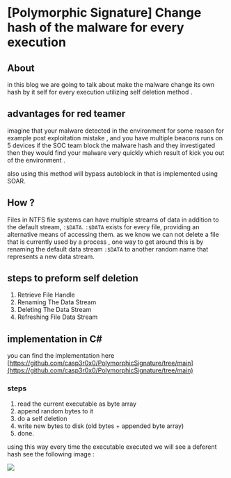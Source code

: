 
# [Polymorphic Signature] Change hash of the malware for every execution

## About 

in this blog we are going to talk about make the malware change its own hash by it self for every execution utilizing self deletion method . 

## advantages for red teamer

imagine that your malware detected in the environment for some reason for example post exploitation mistake , and you have multiple beacons runs on 5 devices if the SOC team block the malware hash and they investigated then they would find your malware very quickly which result of kick you out of the environment . 

also using this method will bypass autoblock in that is implemented using SOAR.

## How ? 
Files in NTFS file systems can have multiple streams of data in addition to the default stream, `:$DATA`. `:$DATA` exists for every file, providing an alternative means of accessing them.
as we know we can not delete a file that is currently used by a process , one way to get around this is by renaming the default data stream `:$DATA` to another random name that represents a new data stream.

## steps to preform self deletion 

1. Retrieve File Handle
2. Renaming The Data Stream
3. Deleting The Data Stream
4. Refreshing File Data Stream

## implementation in C# 

you can find the implementation here [https://github.com/casp3r0x0/PolymorphicSignature/tree/main](https://github.com/casp3r0x0/PolymorphicSignature/tree/main) 

### steps 
1. read the current executable as byte array 
2. append random bytes to it 
3. do a self deletion 
4. write new bytes to disk (old bytes +  appended byte array) 
5. done. 

using this way every time the executable executed we will see a deferent hash see the following image : 

![](https://www.pwntricks.com/assets/images/2/last.png)

